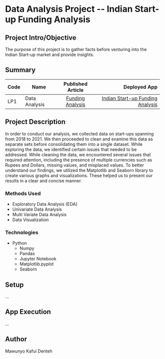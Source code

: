 # Data Analysis Project -- Indian Start-up Funding Analysis

## Project Intro/Objective
The purpose of this project is to gather facts before venturing into the Indian Start-up market and provide insights.


## Summary
| Code      | Name        | Published Article |  Deployed App |
|-----------|-------------|:-------------:|------:|
| LP1 | Data Analysis |  [Funding Analysis](/) | [Indian Start-up Funding Analysis](/) |


## Project Description
In order to conduct our analysis, we collected data on start-ups spanning from 2018 to 2021. We then proceeded to clean and examine this data as separate sets before consolidating them into a single dataset. While exploring the data, we identified certain issues that needed to be addressed.
While cleaning the data, we encountered several issues that required attention, including the presence of multiple currencies such as Rupees and Dollars, missing values, and misplaced values. To better understand our findings, we utilized the Matplotlib  and Seaborn library to create various graphs and visualizations. These helped us to present our results in a clear and concise manner.


### Methods Used
* Exploratory Data Analysis (EDA)
* Univariate Data Analysis
* Multi Variate Data Analysis
* Data Visualization


### Technologies
* Python
    * Numpy
    * Pandas
    * Jupyter Notebook
    * Matplotlib.pyplot
    * Seaborn


## Setup
...

## App Execution
...

## Author
Mawunyo Kafui Denteh

